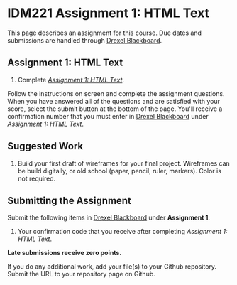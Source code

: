 # IDM221 Assignment 1: HTML Text

This page describes an assignment for this course. Due dates and submissions are handled through [Drexel Blackboard](https://learn.dcollege.net/).

## Assignment 1: HTML Text

1. Complete [_Assignment 1: HTML Text_](http://digm.drexel.edu/crs/IDM221/assignments/screens/assessment_intro.php?assignment=1).

Follow the instructions on screen and complete the assignment questions. When you have answered all of the questions and are satisfied with your score, select the submit button at the bottom of the page. You'll receive a confirmation number that you must enter in [Drexel Blackboard](https://learn.dcollege.net/) under _Assignment 1: HTML Text_.

## Suggested Work

1. Build your first draft of wireframes for your final project. Wireframes can be build digitally, or old school (paper, pencil, ruler, markers). Color is not required.

## Submitting the Assignment

Submit the following items in [Drexel Blackboard](https://learn.dcollege.net/) under **Assignment 1**:

1. Your confirmation code that you receive after completing _Assignment 1: HTML Text_.

**Late submissions receive zero points.**

If you do any additional work, add your file(s) to your Github repository. Submit the URL to your repository page on Github.
